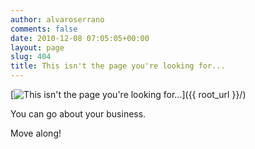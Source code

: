 ```yaml
---
author: alvaroserrano
comments: false
date: 2010-12-08 07:05:05+00:00
layout: page
slug: 404
title: This isn't the page you're looking for...
---
```


[![This isn't the page you're looking for...](https://farm6.staticflickr.com/5551/14896314960_1099ac8cf0_o.jpg)]({{ root_url }}/)

You can go about your business.

Move along!
